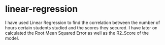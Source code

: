 # linear-regression
I have used Linear Regression to find the correlation between the number of hours certain students studied and the scores they secured. I have later on calculated the Root Mean Squared Error as well as the R2_Score of the model.
